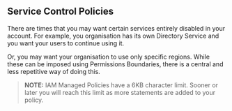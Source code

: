 ## Service Control Policies

There are times that you may want certain services entirely disabled in your
account. For example, you organisation has its own Directory Service and you
want your users to continue using it.

Or, you may want your organisation to use only specific regions. While these
can be imposed using Permissions Boundaries, there is a central and less
repetitive way of doing this.

> **NOTE:** IAM Managed Policies have a 6KB character limit. Sooner or later
you will reach this limit as more statements are added to your policy.


